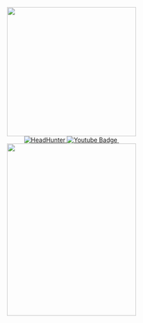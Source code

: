 <div id="header" align="center">
  <img src="https://media.giphy.com/media/wKnqovL33x9in9ci6X/giphy.gif" width="300" height ="300"/>


<div id="badges">
  <a href="your-linkedin-URL">
    <img src="https://img.shields.io/badge/HH-resume-red" alt="HeadHunter"/>
  </a>
  <a href="your-youtube-URL">
    <img src="https://img.shields.io/badge/YouTube-%D1%81hannel-red?logo=youtube&logocolor=white" alt="Youtube Badge"/>
  </a>
      <img src="https://komarev.com/ghpvc/?username=11kotikov&style=flat-square&color=red" alt=""/>
</div>
  
  <div align="center">
  <img src="https://media.giphy.com/media/gioLPAqDRZjzYpmuCp/giphy.gif" width="300" height="400"/>
</div>
  
  <!--       <a href="your-linkedin-URL">
    <img src="https://img.shields.io/badge/LinkedIn-blue?style=for-the-badge&logo=linkedin&logoColor=white" alt="LinkedIn Badge"/>
  </a> -->
<!--   </a>
  <a href="your-twitter-URL">
    <img src="https://img.shields.io/badge/Twitter-blue?style=for-the-badge&logo=twitter&logoColor=white" alt="Twitter Badge"/> -->
